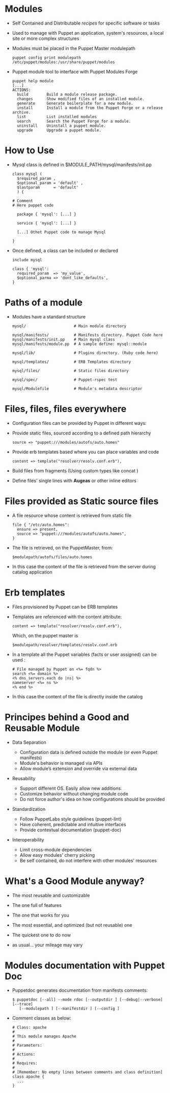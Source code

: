 # Modules

  - Self Contained and Distributable *recipes* for specific software or tasks
  
  - Used to manage with Puppet an application, system's resources, a local site or more complex structures
  
  - Modules must be placed in the Puppet Master modulepath
    
        puppet config print modulepath
        /etc/puppet/modules:/usr/share/puppet/modules
 
 
  - Puppet module tool to interface with Puppet Modules Forge
  
        puppet help module
        [...]        
        ACTIONS:
          build        Build a module release package.
          changes      Show modified files of an installed module.
          generate     Generate boilerplate for a new module.
          install      Install a module from the Puppet Forge or a release archive.
          list         List installed modules
          search       Search the Puppet Forge for a module.
          uninstall    Uninstall a puppet module.
          upgrade      Upgrade a puppet module.
  
  
# How to Use

  - Mysql class is defined in $MODULE_PATH/mysql/manifests/init.pp

        class mysql (
          $required_param ,
          $optional_param = 'default' ,
          $lastparam      = 'default' 
          ) {

        # Comment
        # Here puppet code
        
          package { 'mysql': [...] }
 
          service { 'mysql': [...] }
        
          [...] Othet Puppet code to manage Mysql
        
        }
        
  - Once defined, a class can be included or declared        

        include mysql
        
        class { 'mysql':
          required_param  => 'my_value',
          $optional_parma => 'dont_like_defaults',
        }
        
   
# Paths of a module

  - Modules have a standard structure 

        mysql/                     # Main module directory

        mysql/manifests/           # Manifests directory. Puppet Code here
        mysql/manifests/init.pp    # Main mysql class 
        mysql/manifests/module.pp  # A sample define: mysql::module

        mysql/lib/                 # Plugins directory. (Ruby code here) 
        
        mysql/templates/           # ERB Templates directory 
        
        mysql/files/               # Static files directory 

        mysql/spec/                # Puppet-rspec test 

        mysql/Modulefile           # Module's metadata descriptor



# Files, files, files everywhere

  - Configuration files can be provided by Puppet in different ways:

  - Provide static files, sourced according to a defined path hierarchy

        source => "puppet:///modules/autofs/auto.homes"

  - Provide erb templates based where you can place variables and code

        content => template("resolver/resolv.conf.erb"),
  
  - Build files from fragments (Using custom types like concat )

  - Define files' single lines with **Augeas** or other inline editors
  

# Files provided as Static source files

  - A file resource whose content is retrieved from  static file
  
        file { "/etc/auto.homes":
          ensure => present,
          source => "puppet:///modules/autofs/auto.homes",
        }

  - The file is retrieved, on the PuppetMaster, from:
  
        $modulepath/autofs/files/auto.homes

  - In this case the content of the file is retrieved from the server during catalog application
  

# Erb templates

  - Files provisioned by Puppet can be ERB templates

  - Templates are referenced with the content attribute:

      
        content => template("resolver/resolv.conf.erb"),
  
    Which, on the puppet master is 
    
        $modulepath/resolver/templates/resolv.conf.erb   

  - In a template all the Puppet variables (facts or user assigned) can be used :

        # File managed by Puppet on <%= fqdn %>
        search <%= domain %>
        <% dns_servers.each do |ns| %>
        nameserver <%= ns %>
        <% end %> 

  - In this case the content of the file is directly inside the catalog
  

# Principes behind a Good and Reusable Module

  - Data Separation
  
    - Configuration data is defined outside the module (or even Puppet manifests)
    - Module's behavior is managed via APIs
    - Allow module’s extension and override via external data

  - Reusability

    - Support different OS. Easily allow new additions.
    - Customize behavior without changing module code
    - Do not force author's idea on how configurations should be provided

  - Standardization

    - Follow PuppetLabs style guidelines (puppet-lint)
    - Have coherent, predictable and intuitive interfaces
    - Provide contextual documentation (puppet-doc)

  - Interoperability

    - Limit cross-module dependencies
    - Allow easy modules' cherry picking 
    - Be self contained, do not interfere with other modules' resources


# What's a Good Module anyway?

  - The most reusable and customizable
  
  - The one full of features 

  - The one that works for you
  
  - The most essential, and optimized (but not reusable) one
  
  - The quickest one to do now

  - as usual... your mileage may vary


# Modules documentation with Puppet Doc

  - Puppetdoc generates documentation from manifests comments:

        $ puppetdoc [--all] --mode rdoc [--outputdir ] [--debug|--verbose] [--trace]
           [--modulepath ] [--manifestdir ] [--config ]

  - Comment classes as below:

        # Class: apache
        #
        # This module manages Apache
        #
        # Parameters:
        #
        # Actions:
        #
        # Requires:
        #
        # [Remember: No empty lines between comments and class definition]
        class apache {
          ...
        }
